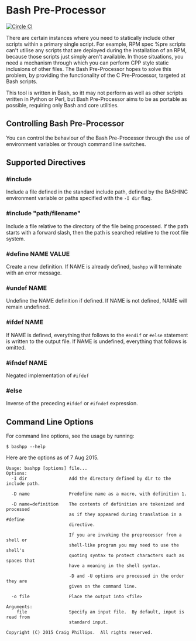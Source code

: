 Bash Pre-Processor
==================

[![Circle CI](https://circleci.com/gh/iwonbigbro/bashpp.svg?style=svg)](https://circleci.com/gh/iwonbigbro/bashpp)

There are certain instances where you need to statically include other scripts
within a primary single script.  For example, RPM spec %pre scripts can't
utilise any scripts that are deployed during the installation of an RPM,
because those scripts just simply aren't available.  In those situations, you
need a mechanism through which you can perform CPP style static inclusions of
other files.  The Bash Pre-Processor hopes to solve this problem, by providing
the functionality of the C Pre-Processor, targeted at Bash scripts.

This tool is written in Bash, so itt may not perform as well as other scripts
written in Python or Perl, but Bash Pre-Processor aims to be as portable as
possible, requiring only Bash and core utilities.

Controlling Bash Pre-Processor
------------------------------
You can control the behaviour of the Bash Pre-Processor through the use of
environment variables or through command line switches.

Supported Directives
--------------------

### #include <filename>
Include a file defined in the standard include path, defined by the BASHINC
environment variable or paths specified with the `-I dir` flag.

### #include "path/filename"
Include a file relative to the directory of the file being processed.  If the
path starts with a forward slash, then the path is searched relative to the
root file system.

### #define NAME VALUE
Create a new definition.  If NAME is already defined, `bashpp` will terminate
with an error message.

### #undef NAME
Undefine the NAME definition if defined.  If NAME is not defined, NAME will
remain undefined.

### #ifdef NAME
If NAME is defined, everything that follows to the `#endif` or `#else` statement
is written to the output file.  If NAME is undefined, everything that follows is
omitted.

### #ifndef NAME
Negated implementation of `#ifdef`

### #else
Inverse of the preceding `#ifdef` or `#ifndef` expression.

Command Line Options
--------------------

For command line options, see the usage by running:

```none
$ bashpp --help
```

Here are the options as of 7 Aug 2015.

```none
Usage: bashpp [options] file...
Options:
  -I dir                Add the directory defined by dir to the include path.

  -D name               Predefine name as a macro, with definition 1.

  -D name=definition    The contents of definition are tokenized and processed
                        as if they appeared during translation in a #define
                        directive.

                        If you are invoking the preprocessor from a shell or
                        shell-like program you may need to use the shell's
                        quoting syntax to protect characters such as spaces that
                        have a meaning in the shell syntax.

                        -D and -U options are processed in the order they are
                        given on the command line.

  -o file               Place the output into <file>

Arguments:
    file                Specify an input file.  By default, input is read from
                        standard input.

Copyright (C) 2015 Craig Phillips.  All rights reserved.
```
